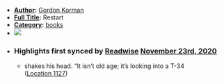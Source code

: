- **[Author](<Author.md>):** [Gordon Korman](<Gordon Korman.md>)
- **[Full Title](<Full Title.md>):** Restart
- **[Category](<Category.md>):** [books](<books.md>)
- ![](https://images-na.ssl-images-amazon.com/images/I/51busCN8oIL._SL200_.jpg)
- ### Highlights first synced by [Readwise](<Readwise.md>) [November 23rd, 2020](<November 23rd, 2020.md>)
    - shakes his head. “It isn’t old age; it’s looking into a T-34 ([Location 1127](https://readwise.io/to_kindle?action=open&asin=B01M5J6AN3&location=1127))
